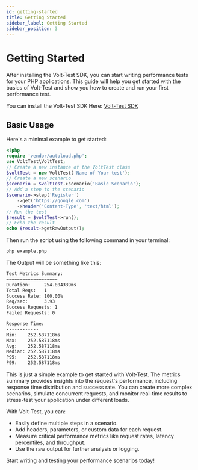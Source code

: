 ```yaml
---
id: getting-started
title: Getting Started
sidebar_label: Getting Started
sidebar_position: 3
---
```


# Getting Started

After installing the Volt-Test SDK, you can start writing performance tests for your PHP applications.
This guide will help you get started with the basics of Volt-Test and show you how to create and run your first performance test.

You can install the Volt-Test SDK Here: [Volt-Test SDK](/docs/installation)

## Basic Usage
Here's a minimal example to get started:

```php title="example.php"
<?php
require 'vendor/autoload.php';
use VoltTest\VoltTest;
// Create a new instance of the VoltTest class
$voltTest = new VoltTest('Name of Your test');
// Create a new scenario
$scenario = $voltTest->scenario('Basic Scenario');
// Add a step to the scenario
$scenario->step('Register')
    ->get('https://google.com')
    ->header('Content-Type', 'text/html');
// Run the test
$result = $voltTest->run();
// Echo the result
echo $result->getRawOutput();
```
Then run the script using the following command in your terminal:
```bash title="Run the script"
php example.php
```
The Output will be something like this:
```bash title="Output"
Test Metrics Summary:
===================
Duration:     254.804339ms
Total Reqs:   1
Success Rate: 100.00%
Req/sec:      3.93
Success Requests: 1
Failed Requests: 0

Response Time:
------------
Min:    252.587118ms
Max:    252.587118ms
Avg:    252.587118ms
Median: 252.587118ms
P95:    252.587118ms
P99:    252.587118ms
```

This is just a simple example to get started with Volt-Test. The metrics summary provides insights into the request's performance, including response time distribution and success rate. You can create more complex scenarios, simulate concurrent requests, and monitor real-time results to stress-test your application under different loads.

With Volt-Test, you can:

- Easily define multiple steps in a scenario.
- Add headers, parameters, or custom data for each request.
- Measure critical performance metrics like request rates, latency percentiles, and throughput.
- Use the raw output for further analysis or logging.

Start writing and testing your performance scenarios today!